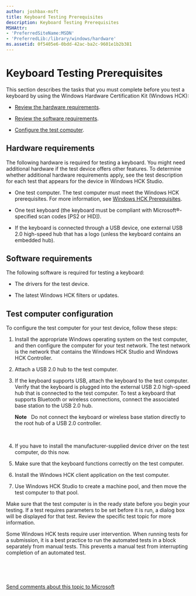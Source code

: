 ```yaml
---
author: joshbax-msft
title: Keyboard Testing Prerequisites
description: Keyboard Testing Prerequisites
MSHAttr:
- 'PreferredSiteName:MSDN'
- 'PreferredLib:/library/windows/hardware'
ms.assetid: 0f5405e6-0bdd-42ac-ba2c-9601e1b2b381
---
```


# Keyboard Testing Prerequisites


This section describes the tasks that you must complete before you test a keyboard by using the Windows Hardware Certification Kit (Windows HCK):

-   [Review the hardware requirements](#bkmk-hardwarerequirements).

-   [Review the software requirements](#bkmk-softwarerequirements).

-   [Configure the test computer](#bkmk-configure).

## <a href="" id="bkmk-hardwarerequirements"></a>Hardware requirements


The following hardware is required for testing a keyboard. You might need additional hardware if the test device offers other features. To determine whether additional hardware requirements apply, see the test description for each test that appears for the device in Windows HCK Studio.

-   One test computer. The test computer must meet the Windows HCK prerequisites. For more information, see [Windows HCK Prerequisites](windows-hck-prerequisites.md).

-   One test keyboard (the keyboard must be compliant with Microsoft®-specified scan codes \[PS2 or HID\]).

-   If the keyboard is connected through a USB device, one external USB 2.0 high-speed hub that has a logo (unless the keyboard contains an embedded hub).

## <a href="" id="bkmk-softwarerequirements"></a>Software requirements


The following software is required for testing a keyboard:

-   The drivers for the test device.

-   The latest Windows HCK filters or updates.

## <a href="" id="bkmk-configure"></a>Test computer configuration


To configure the test computer for your test device, follow these steps:

1.  Install the appropriate Windows operating system on the test computer, and then configure the computer for your test network. The test network is the network that contains the Windows HCK Studio and Windows HCK Controller.

2.  Attach a USB 2.0 hub to the test computer.

3.  If the keyboard supports USB, attach the keyboard to the test computer. Verify that the keyboard is plugged into the external USB 2.0 high-speed hub that is connected to the test computer. To test a keyboard that supports Bluetooth or wireless connections, connect the associated base station to the USB 2.0 hub.

    **Note**  
    Do not connect the keyboard or wireless base station directly to the root hub of a USB 2.0 controller.

     

4.  If you have to install the manufacturer-supplied device driver on the test computer, do this now.

5.  Make sure that the keyboard functions correctly on the test computer.

6.  Install the Windows HCK client application on the test computer.

7.  Use Windows HCK Studio to create a machine pool, and then move the test computer to that pool.

Make sure that the test computer is in the ready state before you begin your testing. If a test requires parameters to be set before it is run, a dialog box will be displayed for that test. Review the specific test topic for more information.

Some Windows HCK tests require user intervention. When running tests for a submission, it is a best practice to run the automated tests in a block separately from manual tests. This prevents a manual test from interrupting completion of an automated test.

 

 

[Send comments about this topic to Microsoft](mailto:wsddocfb@microsoft.com?subject=Documentation%20feedback%20%5Bp_hck\p_hck%5D:%20Keyboard%20Testing%20Prerequisites%20%20RELEASE:%20%284/27/2016%29&body=%0A%0APRIVACY%20STATEMENT%0A%0AWe%20use%20your%20feedback%20to%20improve%20the%20documentation.%20We%20don't%20use%20your%20email%20address%20for%20any%20other%20purpose,%20and%20we'll%20remove%20your%20email%20address%20from%20our%20system%20after%20the%20issue%20that%20you're%20reporting%20is%20fixed.%20While%20we're%20working%20to%20fix%20this%20issue,%20we%20might%20send%20you%20an%20email%20message%20to%20ask%20for%20more%20info.%20Later,%20we%20might%20also%20send%20you%20an%20email%20message%20to%20let%20you%20know%20that%20we've%20addressed%20your%20feedback.%0A%0AFor%20more%20info%20about%20Microsoft's%20privacy%20policy,%20see%20http://privacy.microsoft.com/default.aspx. "Send comments about this topic to Microsoft")




